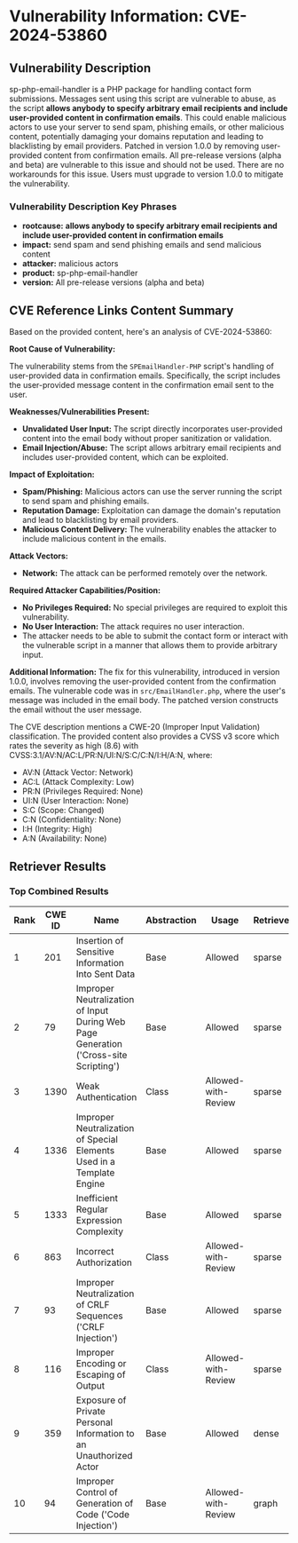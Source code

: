 # Vulnerability Information: CVE-2024-53860

## Vulnerability Description
sp-php-email-handler is a PHP package for handling contact form submissions. Messages sent using this script are vulnerable to abuse, as the script **allows anybody to specify arbitrary email recipients and include user-provided content in confirmation emails**. This could enable malicious actors to use your server to send spam, phishing emails, or other malicious content, potentially damaging your domains reputation and leading to blacklisting by email providers. Patched in version 1.0.0 by removing user-provided content from confirmation emails. All pre-release versions (alpha and beta) are vulnerable to this issue and should not be used. There are no workarounds for this issue. Users must upgrade to version 1.0.0 to mitigate the vulnerability.

### Vulnerability Description Key Phrases
- **rootcause:** **allows anybody to specify arbitrary email recipients and include user-provided content in confirmation emails**
- **impact:** send spam and send phishing emails and send malicious content
- **attacker:** malicious actors
- **product:** sp-php-email-handler
- **version:** All pre-release versions (alpha and beta)

## CVE Reference Links Content Summary
Based on the provided content, here's an analysis of CVE-2024-53860:

**Root Cause of Vulnerability:**

The vulnerability stems from the `SPEmailHandler-PHP` script's handling of user-provided data in confirmation emails. Specifically, the script includes the user-provided message content in the confirmation email sent to the user.

**Weaknesses/Vulnerabilities Present:**

- **Unvalidated User Input:** The script directly incorporates user-provided content into the email body without proper sanitization or validation.
- **Email Injection/Abuse:** The script allows arbitrary email recipients and includes user-provided content, which can be exploited.

**Impact of Exploitation:**

- **Spam/Phishing:** Malicious actors can use the server running the script to send spam and phishing emails.
- **Reputation Damage:** Exploitation can damage the domain's reputation and lead to blacklisting by email providers.
- **Malicious Content Delivery:** The vulnerability enables the attacker to include malicious content in the emails.

**Attack Vectors:**

- **Network:** The attack can be performed remotely over the network.

**Required Attacker Capabilities/Position:**

- **No Privileges Required:** No special privileges are required to exploit this vulnerability.
- **No User Interaction:** The attack requires no user interaction.
- The attacker needs to be able to submit the contact form or interact with the vulnerable script in a manner that allows them to provide arbitrary input.

**Additional Information:**
The fix for this vulnerability, introduced in version 1.0.0, involves removing the user-provided content from the confirmation emails. The vulnerable code was in `src/EmailHandler.php`, where the user's message was included in the email body. The patched version constructs the email without the user message.

The CVE description mentions a CWE-20 (Improper Input Validation) classification. The provided content also provides a CVSS v3 score which rates the severity as high (8.6) with CVSS:3.1/AV:N/AC:L/PR:N/UI:N/S:C/C:N/I:H/A:N, where:
- AV:N (Attack Vector: Network)
- AC:L (Attack Complexity: Low)
- PR:N (Privileges Required: None)
- UI:N (User Interaction: None)
- S:C (Scope: Changed)
- C:N (Confidentiality: None)
- I:H (Integrity: High)
- A:N (Availability: None)

## Retriever Results

### Top Combined Results

| Rank | CWE ID | Name | Abstraction | Usage  | Retrievers | Individual Scores |
|------|--------|------|-------------|-------|------------|-------------------|
| 1 | 201 | Insertion of Sensitive Information Into Sent Data | Base | Allowed | sparse | 0.644 |
| 2 | 79 | Improper Neutralization of Input During Web Page Generation ('Cross-site Scripting') | Base | Allowed | sparse | 0.644 |
| 3 | 1390 | Weak Authentication | Class | Allowed-with-Review | sparse | 0.644 |
| 4 | 1336 | Improper Neutralization of Special Elements Used in a Template Engine | Base | Allowed | sparse | 0.625 |
| 5 | 1333 | Inefficient Regular Expression Complexity | Base | Allowed | sparse | 0.624 |
| 6 | 863 | Incorrect Authorization | Class | Allowed-with-Review | sparse | 0.604 |
| 7 | 93 | Improper Neutralization of CRLF Sequences ('CRLF Injection') | Base | Allowed | sparse | 0.599 |
| 8 | 116 | Improper Encoding or Escaping of Output | Class | Allowed-with-Review | sparse | 0.591 |
| 9 | 359 | Exposure of Private Personal Information to an Unauthorized Actor | Base | Allowed | dense | 0.469 |
| 10 | 94 | Improper Control of Generation of Code ('Code Injection') | Base | Allowed-with-Review | graph | 0.003 |

